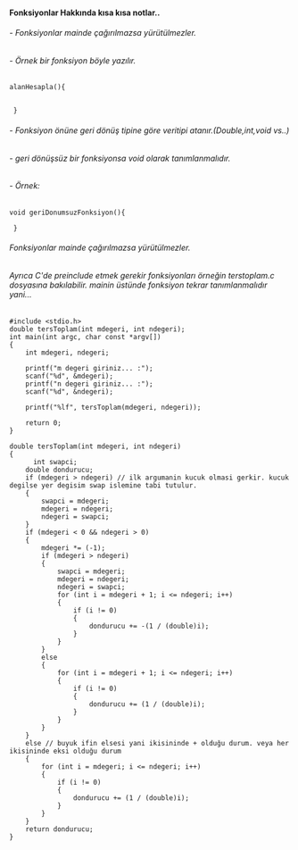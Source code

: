 #### Fonksiyonlar Hakkında kısa kısa notlar..
###### - Fonksiyonlar mainde çağırılmazsa yürütülmezler.
###### - Örnek bir fonksiyon böyle yazılır.

``` 
alanHesapla(){


 }
```
###### - Fonksiyon önüne geri dönüş tipine göre veritipi atanır.(Double,int,void vs..)
###### - geri dönüşsüz bir fonksiyonsa void olarak tanımlanmalıdır.
###### - Örnek:
``` 
void geriDonumsuzFonksiyon(){

 }
```
###### Fonksiyonlar mainde çağırılmazsa yürütülmezler.
###### Ayrıca C'de preinclude etmek gerekir fonksiyonları örneğin terstoplam.c dosyasına bakılabilir. mainin üstünde fonksiyon tekrar tanımlanmalıdır yani...
```ckodu
#include <stdio.h>
double tersToplam(int mdegeri, int ndegeri);
int main(int argc, char const *argv[])
{
    int mdegeri, ndegeri;

    printf("m degeri giriniz... :");
    scanf("%d", &mdegeri);
    printf("n degeri giriniz... :");
    scanf("%d", &ndegeri);

    printf("%lf", tersToplam(mdegeri, ndegeri));

    return 0;
}

double tersToplam(int mdegeri, int ndegeri)
{
      int swapci;
    double dondurucu;
    if (mdegeri > ndegeri) // ilk argumanin kucuk olmasi gerkir. kucuk degilse yer degisim swap islemine tabi tutulur.
    {
        swapci = mdegeri;
        mdegeri = ndegeri;
        ndegeri = swapci;
    }
    if (mdegeri < 0 && ndegeri > 0)
    {
        mdegeri *= (-1);
        if (mdegeri > ndegeri)
        {
            swapci = mdegeri;
            mdegeri = ndegeri;
            ndegeri = swapci;
            for (int i = mdegeri + 1; i <= ndegeri; i++)
            {
                if (i != 0)
                {
                    dondurucu += -(1 / (double)i);
                }   
            }
        }
        else
        {
            for (int i = mdegeri + 1; i <= ndegeri; i++)
            {
                if (i != 0)
                {
                    dondurucu += (1 / (double)i);
                }
            }
        }
    }
    else // buyuk ifin elsesi yani ikisininde + olduğu durum. veya her ikisininde eksi olduğu durum
    {
        for (int i = mdegeri; i <= ndegeri; i++)
        {
            if (i != 0)
            {
                dondurucu += (1 / (double)i);
            }
        }
    }
    return dondurucu;
}
```


